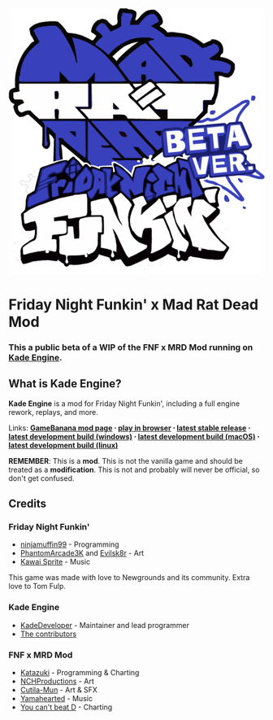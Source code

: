 ![FNF x MRD logo](assets/preload/images/FNFxMRD_BetaLogo.png)

# Friday Night Funkin' x Mad Rat Dead Mod

### This a public beta of a WIP of the FNF x MRD Mod running on [Kade Engine](https://github.com/KadeDev/Kade-Engine).

## What is Kade Engine?
**Kade Engine** is a mod for Friday Night Funkin', including a full engine rework, replays, and more.

Links: **[GameBanana mod page](https://gamebanana.com/gamefiles/16761) ⋅ [play in browser](https://funkin.puyo.xyz) ⋅ [latest stable release](https://github.com/KadeDev/Kade-Engine/releases/latest) ⋅ [latest development build (windows)](https://ci.appveyor.com/project/KadeDev/kade-engine-windows/branch/master/artifacts) ⋅ [latest development build (macOS)](https://ci.appveyor.com/project/KadeDev/kade-engine-macos/branch/master/artifacts) ⋅ [latest development build (linux)](https://ci.appveyor.com/project/KadeDev/kade-engine-linux/branch/master/artifacts)**

**REMEMBER**: This is a **mod**. This is not the vanilla game and should be treated as a **modification**. This is not and probably will never be official, so don't get confused.

## Credits
### Friday Night Funkin'
 - [ninjamuffin99](https://twitter.com/ninja_muffin99) - Programming
 - [PhantomArcade3K](https://twitter.com/phantomarcade3k) and [Evilsk8r](https://twitter.com/evilsk8r) - Art
 - [Kawai Sprite](https://twitter.com/kawaisprite) - Music

This game was made with love to Newgrounds and its community. Extra love to Tom Fulp.
### Kade Engine
- [KadeDeveloper](https://twitter.com/KadeDeveloper) - Maintainer and lead programmer
- [The contributors](https://github.com/KadeDev/Kade-Engine/graphs/contributors)

### FNF x MRD Mod
 - [Katazuki](https://twitter.com/KatazukiFX) - Programming & Charting
 - [NCHProductions](https://www.youtube.com/c/NCHProductions) - Art
 - [Cutila-Mun](https://twitter.com/Florageiist) - Art & SFX
 - [Yamahearted](http://yamahearted.herokuapp.com/) - Music
 - [You can't beat D](https://twitter.com/You_Cant_Beat_D) - Charting